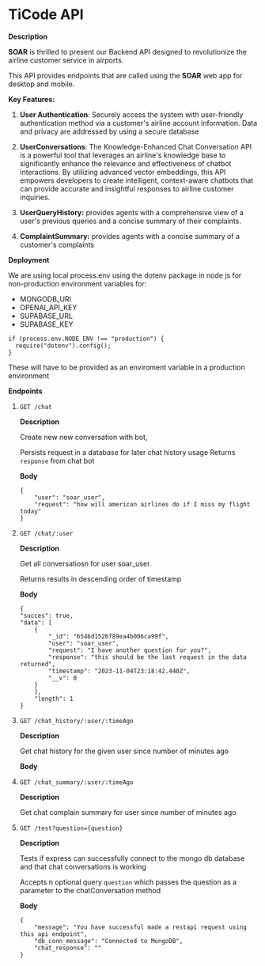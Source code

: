 # TiCode API

**Description** 

**SOAR** is thrilled to present our Backend API designed to revolutionize the airline customer service in airports.

This API provides endpoints that are called using the **SOAR** web app for desktop and mobile.

**Key Features:**

1. **User Authentication**: Securely access the system with user-friendly authentication method via a customer's airline account information. Data and privacy are addressed by using a secure database

2. **UserConversations**: The Knowledge-Enhanced Chat Conversation API is a powerful tool that leverages an airline's knowledge base to significantly enhance the relevance and effectiveness of chatbot interactions. By utilizing advanced vector embeddings, this API empowers developers to create intelligent, context-aware chatbots that can provide accurate and insightful responses to airline customer inquiries.

3. **UserQueryHistory:** provides agents with a comprehensive view of a user's previous queries and a concise summary of their complaints.

4. **ComplaintSummary:** provides agents with a concise summary of a customer's complaints

**Deployment** 

We are using local process.env using the dotenv package in node js for non-production environment variables for: 

* MONGODB_URI
* OPENAI_API_KEY
* SUPABASE_URL
* SUPABASE_KEY 

```
if (process.env.NODE_ENV !== "production") {
  require("dotenv").config();
}
```

These will have to be provided as an enviroment variable in a production environment

**Endpoints**

1. `GET /chat`

    **Description**

    Create new new conversation with bot,

    Persists request in a database for later chat history usage
    Returns `response` from chat bot

    **Body**
    ```
    {
        "user": "soar_user",
        "request": "how will american airlines do if I miss my flight today"
    }
   ```

2. `GET /chat/:user`

    **Description**

    Get all conversatiosn for user soar_user.

    Returns results in descending order of timestamp

    **Body**

    ```
    {
    "succes": true,
    "data": [
        {
            "_id": "6546d1526f89ea4b006ca99f",
            "user": "soar_user",
            "request": "I have another question for you?",
            "response": "this should be the last request in the data returned",
            "timestamp": "2023-11-04T23:18:42.440Z",
            "__v": 0
        }
        ],
        "length": 1
    }
    ```

3. `GET /chat_history/:user/:timeAgo`

    **Description**

    Get chat history for the given user since number of minutes ago
    
    **Body** 

4. `GET /chat_summary/:user/:timeAgo`

    **Description**

    Get chat complain summary for user since number of minutes ago

5. `GET /test?question={question}`

    **Description**

    Tests if express can successfully connect to the mongo db database and that chat conversations is working

    Accepts n optional query `question` which passes the question as a parameter to the chatConversation method

    **Body**

    ```
    {
        "message": "You have successful made a restapi request using this api endpoint",
        "db_conn_message": "Connected to MongoDB",
        "chat_response": ""
    }
    ```













